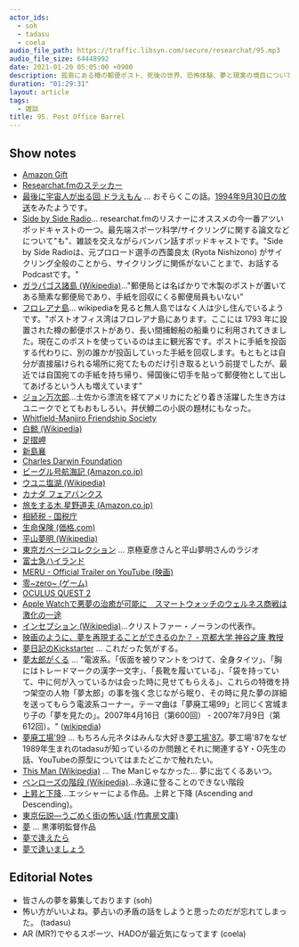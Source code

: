 ```yaml
---
actor_ids:
  - soh
  - tadasu
  - coela
audio_file_path: https://traffic.libsyn.com/secure/researchat/95.mp3
audio_file_size: 64448992
date: 2021-01-20 05:05:00 +0900
description: 孤島にある樽の郵便ポスト、死後の世界、恐怖体験、夢と現実の境目についてあれこれ話しました。
duration: "01:29:31"
layout: article
tags:
  - 雑談
title: 95. Post Office Barrel
---
```

## Show notes 
- [Amazon Gift](https://www.amazon.com/gift-cards/b?ie=UTF8&node=2238192011)
- [Researchat.fmのステッカー](https://twitter.com/SHIO_aka_Hitosh/status/1322359937444491271)
- [最後に宇宙人が出る回 ドラえもん](https://detail.chiebukuro.yahoo.co.jp/qa/question_detail/q13130001113) ... おそらくこの話。[1994年9月30日の放送](http://hanaballoon.com/dorachan/data/anime/ooyama/sp/sp1994.html)をみたようです。
- [Side by Side Radio](https://sidebysideradio.libsyn.com/)... researchat.fmのリスナーにオススメの今一番アツいポッドキャストの一つ。最先端スポーツ科学/サイクリングに関する論文などについて"も"、雑談を交えながらバンバン話すポッドキャストです。"Side by Side Radioは、元プロロード選手の西薗良太 (Ryota Nishizono) がサイクリング全般のことから、サイクリングに関係がないことまで、お話するPodcastです。"
- [ガラパゴス諸島 (Wikipedia)](https://ja.wikipedia.org/wiki/%E3%82%AC%E3%83%A9%E3%83%91%E3%82%B4%E3%82%B9%E8%AB%B8%E5%B3%B6)..."郵便局とは名ばかりで木製のポストが置いてある簡素な郵便局であり、手紙を回収にくる郵便局員もいない"
- [フロレアナ島](https://earth.google.com/web/@-1.23664,-90.448768,7.35362068a,1000d,35y,109h,65t,0r/data=CjUSMxIgNWEwOTA4ZWJmZGM2MTFlNjgwNGUxYjMxZWFiNDNjN2QiD3Bvc3Qtb2ZmaWNlLWJheSgC?hl=ja)... wikipediaを見ると無人島ではなく人は少し住んでいるようです。"ポストオフィス湾はフロレアナ島にあります。ここには 1793 年に設置された樽の郵便ポストがあり、長い間捕鯨船の船乗りに利用されてきました。現在このポストを使っているのは主に観光客です。ポストに手紙を投函する代わりに、別の誰かが投函していった手紙を回収します。もともとは自分が直接届けられる場所に宛てたものだけ引き取るという前提でしたが、最近では自国宛ての手紙を持ち帰り、帰国後に切手を貼って郵便物として出してあげるという人も増えています"
- [ジョン万次郎](https://ja.wikipedia.org/wiki/%E3%82%B8%E3%83%A7%E3%83%B3%E4%B8%87%E6%AC%A1%E9%83%8E)...土佐から漂流を経てアメリカにたどり着き活躍した生き方はユニークでとてもおもしろい。井伏鱒二の小説の題材にもなった。
- [Whitfield-Manjiro Friendship Society](https://whitfield-manjiro.org/)
- [白鯨 (Wikipedia)](https://ja.wikipedia.org/wiki/%E7%99%BD%E9%AF%A8)
- [足摺岬](https://ja.wikipedia.org/wiki/%E8%B6%B3%E6%91%BA%E5%B2%AC)
- [新島襄](https://ja.wikipedia.org/wiki/%E6%96%B0%E5%B3%B6%E8%A5%84)
- [Charles Darwin Foundation](https://www.darwinfoundation.org/en/)
- [ビーグル号航海記 (Amazon.co.jp)](https://www.amazon.co.jp/dp/4582541380/?tag=researchatf04-22)
- [ウユニ塩湖 (Wikipedia)](https://ja.wikipedia.org/wiki/%E3%82%A6%E3%83%A6%E3%83%8B)
- [カナダ フェアバンクス](https://www.visittheusa.ca/destination/fairbanks)
- [旅をする木 星野道夫 (Amazon.co.jp)](https://www.amazon.co.jp/dp/4167515024/?tag=researchatf04-22)
- [相続税 - 国税庁](https://www.nta.go.jp/taxes/shiraberu/taxanswer/sozoku/souzoku.htm)
- [生命保険 (価格.com)](https://hoken.kakaku.com/insurance/gla/)
- [平山夢明 (Wikipedia)](https://ja.wikipedia.org/wiki/%E5%B9%B3%E5%B1%B1%E5%A4%A2%E6%98%8E)
- [東京ガベージコレクション](https://www.youtube.com/watch?v=VwUQj_Y4DuQ) ... 京極夏彦さんと平山夢明さんのラジオ
- [富士急ハイランド](https://www.fujiq.jp/)
- [MERU - Official Trailer on YouTube (映画)](https://www.youtube.com/watch?v=YvS6O9lVkkg)
- [零\~zero\~ (ゲーム)](http://www.tecmo.co.jp/product/zero/index2.htm)
- [OCULUS QUEST 2](https://www.oculus.com/)
- [Apple Watchで悪夢の治癒が可能に　スマートウォッチのウェルネス商戦は激化の一途](https://realsound.jp/tech/2020/11/post-654342.html)
- [インセプション (Wikipedia)](https://ja.wikipedia.org/wiki/%E3%82%A4%E3%83%B3%E3%82%BB%E3%83%97%E3%82%B7%E3%83%A7%E3%83%B3)...クリストファー・ノーランの代表作。
- [映画のように、夢を再現することができるのか？ - 京都大学 神谷之康 教授 ](https://article.researchmap.jp/tsunagaru/2018/04/)
- [夢日記のKickstarter](https://www.kickstarter.com/projects/hunterleesoik/shadow-community-of-dreamers) ... これだった気がする。
- [夢太郎がくる](http://donboolacoo.blog92.fc2.com/blog-entry-1452.html) ...  "電波系。「仮面を被りマントをつけて、全身タイツ」、「胸にはトレードマークの漢字一文字」、「長靴を履いている」、「袋を持っていて、中に何が入っているかは会った時に見せてもらえる」、これらの特徴を持つ架空の人物「夢太郎」の事を強く念じながら眠り、その時に見た夢の詳細を送ってもらう電波系コーナー。テーマ曲は「夢廃工場99」と同じく宮城まり子の「夢を見たの」。2007年4月16日（第600回） - 2007年7月9日（第612回）。" ([wikipedia](https://ja.wikipedia.org/wiki/%E4%BC%8A%E9%9B%86%E9%99%A2%E5%85%89_%E6%B7%B1%E5%A4%9C%E3%81%AE%E9%A6%AC%E9%B9%BF%E5%8A%9B%E3%81%AE%E3%82%B3%E3%83%BC%E3%83%8A%E3%83%BC#2007%E5%B9%B4))
- [夢廃工場'99](http://geolog.mydns.jp/www.geocities.co.jp/Hollywood-Spotlight/5436/ups/yume99.html) ... もちろん元ネタはみんな大好き[夢工場'87](https://ja.wikipedia.org/wiki/%E3%82%B3%E3%83%9F%E3%83%A5%E3%83%8B%E3%82%B1%E3%83%BC%E3%82%B7%E3%83%A7%E3%83%B3%E3%82%AB%E3%83%BC%E3%83%8B%E3%83%90%E3%83%AB_%E5%A4%A2%E5%B7%A5%E5%A0%B4%2787)。夢工場'87をなぜ1989年生まれのtadasuが知っているのか問題とそれに関連するY・O先生の話、YouTubeの原型についてはまたどこかで触れたい。
- [This Man (Wikipedia)](https://ja.wikipedia.org/wiki/This_Mann) ... The Manじゃなかった... 夢に出てくるあいつ。
- [ペンローズの階段 (Wikipedia)](https://ja.wikipedia.org/wiki/%E3%83%9A%E3%83%B3%E3%83%AD%E3%83%BC%E3%82%BA%E3%81%AE%E9%9A%8E%E6%AE%B5)...永遠に登ることのできない階段
- [上昇と下降](https://en.wikipedia.org/wiki/Ascending_and_Descending)...エッシャーによる作品。上昇と下降 (Ascending and Descending)。
- [東京伝説―うごめく街の怖い話 (竹書房文庫)](https://www.amazon.co.jp/dp/481241167X/?tag=researchatf04-22)
- [夢](https://www.amazon.co.jp/dp/B0000YTY58/?tag=researchatf04-22) ... 黒澤明監督作品
- [夢で逢えたら](https://ja.wikipedia.org/wiki/%E5%A4%A2%E3%81%A7%E9%80%A2%E3%81%88%E3%81%9F%E3%82%89_(%E3%83%86%E3%83%AC%E3%83%93%E7%95%AA%E7%B5%84))
- [夢で逢いましょう](https://www.amazon.co.jp/dp/B00GJD3B9E/?tag=researchatf04-22)

## Editorial Notes
- 皆さんの夢を募集しております (soh)
- 怖い方がいいよね。夢占いの矛盾の話をしようと思ったのだが忘れてしまった。 (tadasu)
- AR (MR?)でやるスポーツ、HADOが最近気になってます (coela)
